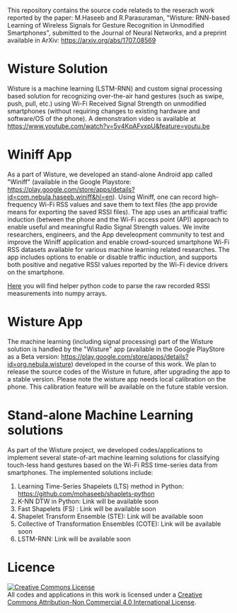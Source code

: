 This repository contains the source code relateds to the reserach work reported by the paper: M.Haseeb and R.Parasuraman, "Wisture: RNN-based Learning of Wireless Signals for Gesture Recognition in Unmodified Smartphones", submitted to the Journal of Neural Networks, and a preprint available in ArXiv: https://arxiv.org/abs/1707.08569

# Wisture Solution
Wisture is a machine learning (LSTM-RNN) and custom signal processing based solution for recognizing over-the-air hand gestures (such as swipe, push, pull, etc.) using Wi-Fi Received Signal Strength on unmodified smartphones (without requiring changes to existing hardware and software/OS of the phone). A demonstration video is available at https://www.youtube.com/watch?v=5v4KpAFvxpU&feature=youtu.be

# Winiff App
As a part of Wisture, we developed an stand-alone Android app called "Winiff" (available in the Google Playstore: https://play.google.com/store/apps/details?id=com.nebula.haseeb.winiff&hl=en). Using Winiff, one can record high-frequency Wi-Fi RSS values and save them to text files (the app provide means for exporting the saved RSSI files). The app uses an artificaial traffic induction (between the phone and the Wi-Fi access point (AP)) approach to enable useful and meaningful Radio Signal Strength values. We invite researchers, engineers, and the App develeopment community to test and improve the Winiff application and enable crowd-sourced smartphone Wi-Fi RSS datasets available for various machine learning related researches.
The app includes options to enable or disable traffic induction, and supports both positive and negative RSSI values reported by the Wi-Fi device drivers on the smartphone.

[Here](https://github.com/mohaseeb/wisture/tree/master/winiff) you will find 
helper python code to parse the raw recorded RSSI measurements into numpy 
arrays.

# Wisture App
The machine learning (including signal processing) part of the Wisture solution is handled by the "Wisture" app (available in the Google PlayStore as a Beta version: https://play.google.com/store/apps/details?id=org.nebula.wisture) developed in the course of this work. We plan to release the source codes of the Wisture in future, after upgrading the app to a stable version. Please note the wisture app needs local calibration on the phone. This calibration feature will be available on the future stable version.

# Stand-alone Machine Learning solutions
As part of the Wisture project, we developed codes/applications to implement several state-of-art machine learning solutions for classifying touch-less hand gestures based on the Wi-Fi RSS time-series data from smartphones.
The implemented solutions include:
1. Learning Time-Series Shapelets (LTS) method in Python: https://github.com/mohaseeb/shaplets-python
2. K-NN DTW in Python: Link will be available soon
3. Fast Shapelets (FS) : Link will be available soon
4. Shapelet Transform Ensemble (STE): Link will be available soon
5. Collective of Transformation Ensembles (COTE): Link will be available soon
6. LSTM-RNN: Link will be available soon

# Licence

<a rel="license" href="http://creativecommons.org/licenses/by-nc/4.0/"><img alt="Creative Commons License" style="border-width:0" src="https://i.creativecommons.org/l/by-nc/4.0/88x31.png" /></a><br />All codes and applications in this work is licensed under a <a rel="license" href="http://creativecommons.org/licenses/by-nc/4.0/">Creative Commons Attribution-Non Commercial 4.0 International License</a>.
